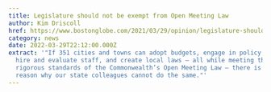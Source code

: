 ```yaml
---
title: Legislature should not be exempt from Open Meeting Law
author: Kim Driscoll
href: https://www.bostonglobe.com/2021/03/29/opinion/legislature-should-not-be-exempt-open-meeting-law/
category: news
date: 2022-03-29T22:12:00.000Z
extract: '"If 351 cities and towns can adopt budgets, engage in policy debates,
  hire and evaluate staff, and create local laws — all while meeting the rightly
  rigorous standards of the Commonwealth’s Open Meeting Law — there is no valid
  reason why our state colleagues cannot do the same."'
---
```

